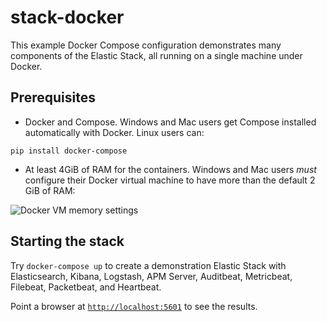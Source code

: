 # stack-docker
This example Docker Compose configuration demonstrates many components of the
Elastic Stack, all running on a single machine under Docker.

## Prerequisites
- Docker and Compose. Windows and Mac users get Compose installed automatically
with Docker. Linux users can:
```
pip install docker-compose
```

- At least 4GiB of RAM for the containers. Windows and Mac users _must_
configure their Docker virtual machine to have more than the default 2 GiB of
RAM:

![Docker VM memory settings](screenshots/docker-vm-memory-settings.png)

## Starting the stack
Try `docker-compose up` to create a demonstration Elastic Stack with
Elasticsearch, Kibana, Logstash, APM Server, Auditbeat, Metricbeat, Filebeat,
Packetbeat, and Heartbeat.

Point a browser at [`http://localhost:5601`](http://localhost:5601) to see the results.
